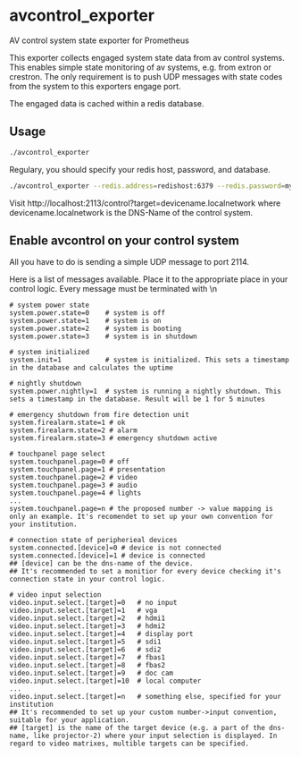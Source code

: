 # avcontrol_exporter
AV control system state exporter for Prometheus

This exporter collects engaged system state data from av control systems. This enables simple state monitoring of av systems, e.g. from extron or crestron.
The only requirement is to push UDP messages with state codes from the system to this exporters engage port.

The engaged data is cached within a redis database.

## Usage

```sh
./avcontrol_exporter
```

Regulary, you should specify your redis host,  password, and database.
```sh
./avcontrol_exporter --redis.address=redishost:6379 --redis.password=my-pass --redis.db=0
```

Visit http://localhost:2113/control?target=devicename.localnetwork where devicename.localnetwork is the DNS-Name of the control system.

## Enable avcontrol on your control system
All you have to do is sending a simple UDP message to port 2114.

Here is a list of messages available. Place it  to the appropriate place in your control logic.
Every message must be terminated with \n

```
# system power state
system.power.state=0	# system is off
system.power.state=1	# system is on
system.power.state=2    # system is booting
system.power.state=3	# system is in shutdown

# system initialized
system.init=1           # system is initialized. This sets a timestamp in the database and calculates the uptime

# nightly shutdown
system.power.nightly=1  # system is running a nightly shutdown. This sets a timestamp in the database. Result will be 1 for 5 minutes

# emergency shutdown from fire detection unit
system.firealarm.state=1 # ok
system.firealarm.state=2 # alarm
system.firealarm.state=3 # emergency shutdown active

# touchpanel page select
system.touchpanel.page=0 # off
system.touchpanel.page=1 # presentation
system.touchpanel.page=2 # video
system.touchpanel.page=3 # audio
system.touchpanel.page=4 # lights
...
system.touchpanel.page=n # the proposed number -> value mapping is only an example. It's recomendet to set up your own convention for your institution.

# connection state of peripherieal devices
system.connected.[device]=0 # device is not connected
system.connected.[device]=1 # device is connected
## [device] can be the dns-name of the device.
## It's recommended to set a monitior for every device checking it's connection state in your control logic.

# video input selection
video.input.select.[target]=0	# no input
video.input.select.[target]=1	# vga
video.input.select.[target]=2	# hdmi1
video.input.select.[target]=3	# hdmi2
video.input.select.[target]=4	# display port
video.input.select.[target]=5	# sdi1
video.input.select.[target]=6	# sdi2
video.input.select.[target]=7	# fbas1
video.input.select.[target]=8	# fbas2
video.input.select.[target]=9	# doc cam
video.input.select.[target]=10	# local computer
...
video.input.select.[target]=n	# something else, specified for your institution
## It's recommended to set up your custom number->input convention, suitable for your application.
## [target] is the name of the target device (e.g. a part of the dns-name, like projector-2) where your input selection is displayed. In regard to video matrixes, multible targets can be specified.

```
